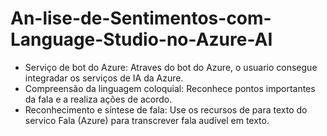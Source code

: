 # An-lise-de-Sentimentos-com-Language-Studio-no-Azure-AI

- Serviço de bot do Azure: Atraves do bot do Azure, o usuario consegue integradar os serviços de IA da Azure.
- Compreensão da linguagem coloquial: Reconhece pontos importantes da fala e a realiza ações de acordo.
- Reconhecimento e síntese de fala: Use os recursos de para texto do servico Fala (Azure) para transcrever fala audível em texto.

